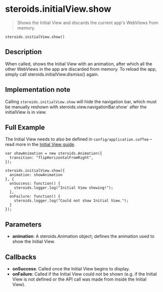 steroids.initialView.show
=========================

> Shows the Initial View and discards the current app's WebViews from memory.

    steroids.initialView.show()

Description
-----------

When called, shows the Initial View with an animation, after which all the other WebViews in the app are discarded from memory. To reload the app, simply call steroids.initialView.dismiss() again.

Implementation note
-------------------

Calling `steroids.initialView.show` will hide the navigation bar, which must be manually reshown with steroids.view.navigationBar.show` after the initialView is in view.

Full Example
------------

The Initial View needs to also be defined in `config/application.coffee` – read more in the [Initial View guide](http://academy.appgyver.com/guides/107).

    var showAnimation = new steroids.Animation({
      transition: "flipHorizontalFromRight",
    });

    steroids.initialView.show({
      animation: showAnimation
    }, {
      onSuccess: function() {
        steroids.logger.log("Initial View showing!");
      },
      onFailure: function() {
        steroids.logger.log("Could not show Initial View.");
      }
    });

Parameters
----------

- __animation__: A steroids.Animation object; defines the animation used to show the Initial View.

Callbacks
---------

- __onSuccess__: Called once the Initial View begins to display.
- __onFailure__: Called if the Initial View could not be shown (e.g. if the Initial View is not defined or the API call was made from inside the Initial View).
